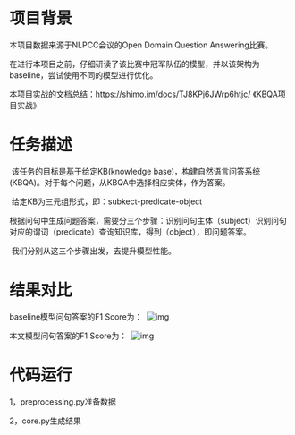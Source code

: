# 项目背景

本项目数据来源于NLPCC会议的Open Domain Question Answering比赛。

在进行本项目之前，仔细研读了该比赛中冠军队伍的模型，并以该架构为baseline，尝试使用不同的模型进行优化。

本项目实战的文档总结：https://shimo.im/docs/TJ8KPj6JWrp6htjc/ 《KBQA项目实战》

# 任务描述

​	该任务的目标是基于给定KB(knowledge base)，构建自然语言问答系统(KBQA)。对于每个问题，从KBQA中选择相应实体，作为答案。

​	给定KB为三元组形式，即：subkect-predicate-object

​	根据问句中生成问题答案，需要分三个步骤：识别问句主体（subject）识别问句对应的谓词（predicate）查询知识库，得到（object），即问题答案。

​	我们分别从这三个步骤出发，去提升模型性能。

# 结果对比

baseline模型问句答案的F1 Score为：
​        ![img](https://uploader.shimo.im/f/sDwJKChzCEbVCLN1.png!thumbnail)
​      

本文模型问句答案的F1 Score为：
​        ![img](https://uploader.shimo.im/f/WblICGk2V0gQR9rW.png!thumbnail)
​      

# 代码运行

1，preprocessing.py准备数据

2，core.py生成结果